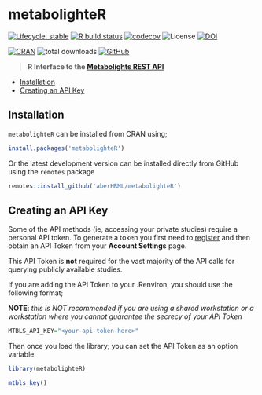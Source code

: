 # metabolighteR

 [![Lifecycle: stable](https://img.shields.io/badge/lifecycle-stable-brightgreen.svg)](https://www.tidyverse.org/lifecycle/#stable) [![R build status](https://github.com/aberHRML/metabolighteR/workflows/R-CMD-check/badge.svg)](https://github.com/aberHRML/metabolighteR/actions) [![codecov](https://codecov.io/gh/aberHRML/metabolighteR/branch/master/graph/badge.svg)](https://codecov.io/gh/aberHRML/metabolighteR) ![License](https://img.shields.io/badge/license-GNU%20GPL%20v3.0-blue.svg "GNU GPL v3.0") [![DOI](https://zenodo.org/badge/174119954.svg)](https://zenodo.org/badge/latestdoi/174119954)

[![CRAN](https://www.r-pkg.org/badges/version/metabolighteR)](https://cran.r-project.org/web/packages/metabolighteR/index.html) ![total downloads](https://cranlogs.r-pkg.org/badges/grand-total/metabolighteR?color=red)  [![GitHub](https://img.shields.io/github/v/release/aberHRML/metabolighteR?color=brightgreen&label=GitHub%20Version)](https://github.com/aberHRML/metabolighteR/releases)

> __R Interface to the [Metabolights REST API](https://www.ebi.ac.uk/metabolights/ws/api/spec.html)__

* [Installation](#installation)
* [Creating an API Key](#api-key)

## Installation

`metabolighteR` can be installed from CRAN using;

```r
install.packages('metabolighteR')
```

Or the latest development version can be installed directly from GitHub using the `remotes` package

```r
remotes::install_github('aberHRML/metabolighteR')
```

## Creating an API Key

Some of the API methods (ie, accessing your private studies) require a personal API token. To generate a token you first need to [register](https://www.ebi.ac.uk/metabolights/newAccount) and then obtain an API Token from your **Account Settings** page.

This API Token is **not** required for the vast majority of the API calls for querying publicly available studies. 

If you are adding the API Token to your .Renviron, you should use the following format;

**NOTE**: *this is NOT recommended if you are using a shared workstation or a workstation where you cannot guarantee the secrecy of your API Token*

```r
MTBLS_API_KEY="<your-api-token-here>"
```

Then once you load the library; you can set the API Token as an option variable. 

```r
library(metabolighteR)

mtbls_key()
```



